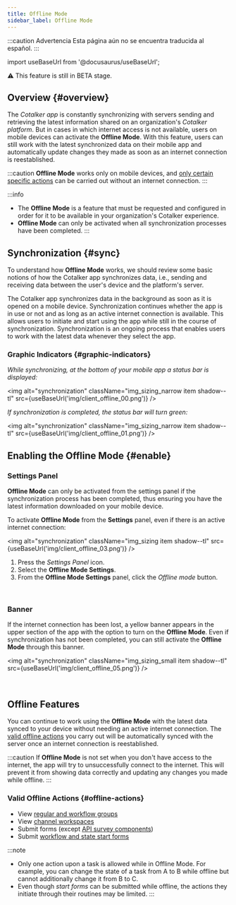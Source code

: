 ```yaml
---
title: Offline Mode
sidebar_label: Offline Mode
---
```


:::caution Advertencia
Esta página aún no se encuentra traducida al español.
:::

import useBaseUrl from '@docusaurus/useBaseUrl'; 

<span className="hero__subtitle">⚠ This feature is still in BETA stage.</span>

## Overview {#overview}
The _Cotalker app_ is constantly synchronizing with servers sending and retrieving the latest information shared on an organization's _Cotalker platform_. But in cases in which internet access is not available, users on mobile devices can activate the **Offline Mode**. With this feature, users can still work with the latest synchronized data on their mobile app and automatically update changes they made as soon as an internet connection is reestablished.

:::caution
**Offline Mode** works only on mobile devices, and [only certain specific actions](#offline-actions) can be carried out without an internet connection.
:::

:::info
- The **Offline Mode** is a feature that must be requested and configured in order for it to be available in your organization's Cotalker experience.
- **Offline Mode** can only be activated when all synchronization processes have been completed.
:::

## Synchronization {#sync}
To understand how **Offline Mode** works, we should review some basic notions of how the Cotalker app synchronizes data, i.e., sending and receiving data between the user's device and the platform's server.

The Cotalker app synchronizes data in the background as soon as it is opened on a mobile device. Synchronization continues whether the app is in use or not and as long as an active internet connection is available. This allows users to initiate and start using the app while still in the course of synchronization. Synchronization is an ongoing process that enables users to work with the latest data whenever they select the app.

### Graphic Indicators {#graphic-indicators}

_While synchronizing, at the bottom of your mobile app a status bar is displayed:_

<img alt="synchronization" className="img_sizing_narrow item shadow--tl" src={useBaseUrl('img/client_offline_00.png')} />
<br/>

_If synchronization is completed, the status bar will turn green:_

<img alt="synchronization" className="img_sizing_narrow item shadow--tl" src={useBaseUrl('img/client_offline_01.png')} />


## Enabling the Offline Mode {#enable}

<div className="alert alert--secondary">

### Settings Panel
**Offline Mode** can only be activated from the settings panel if the synchronization process has been completed, thus ensuring you have the latest information downloaded on your mobile device.  

To activate **Offline Mode** from the **Settings** panel, even if there is an active internet connection: 

<img alt="synchronization" className="img_sizing item shadow--tl" src={useBaseUrl('img/client_offline_03.png')} />
<br/>

<div className="margin margin-left--lg">

1. Press the _Settings Panel_ icon.
2. Select the **Offline Mode Settings**.
3. From the **Offline Mode Settings** panel, click the _Offline mode_ button.

</div>
</div>
<br/>

<div className="alert alert--secondary">

### Banner

If the internet connection has been lost, a yellow banner appears in the upper section of the app with the option to turn on the **Offline Mode**. Even if synchronization has not been completed, you can still activate the **Offline Mode** through this banner.

<img alt="synchronization" className="img_sizing_small item shadow--tl" src={useBaseUrl('img/client_offline_05.png')} />
<br/>

</div>
<br/>

## Offline Features
You can continue to work using the **Offline Mode** with the latest data synced to your device without needing an active internet connection. The [valid offline actions](#offline-actions) you carry out will be automatically synced with the server once an internet connection is reestablished.

:::caution
If **Offline Mode** is not set when you don't have access to the internet, the app will try to unsuccessfully connect to the internet. This will prevent it from showing data correctly and updating any changes you made while offline.
:::

### Valid Offline Actions {#offline-actions}

- View [regular and workflow groups](/docs/documentation/client/groups#group-types)
- View [channel workspaces](/docs/documentation/client/channels)
- Submit forms (except [API survey components](/docs/documentation/admin/survey/components/multiple_choice#api-type))
- Submit [workflow and state start forms](/docs/documentation/admin/workflows/admin_workflow_required_survey)

:::note
- Only one action upon a task is allowed while in Offline Mode. For example, you can change the state of a task from A to B while offline but cannot additionally change it from B to C.
- Even though _start forms_ can be submitted while offline, the actions they initiate through their routines may be limited.
:::

